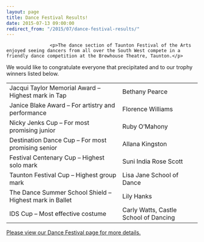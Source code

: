 ```yaml
---
layout: page
title: Dance Festival Results!
date: 2015-07-13 09:00:00
redirect_from: "/2015/07/dance-festival-results/"
---
```

<section>

                    
                    <p>The dance section of Taunton Festival of the Arts enjoyed seeing dancers from all over the South West compete in a friendly dance competition at the Brewhouse Theatre, Taunton.</p>
<p>We would like to congratulate everyone that precipitated and to our trophy winners listed below.</p>
<div class="table-responsive"><table  style="width:100%; "  class="easy-table easy-table-default " border="0">
<tbody>
<tr><td >Jacqui Taylor Memorial Award – Highest mark in Tap</td>
<td >Bethany Pearce</td>
</tr>

<tr><td >Janice Blake Award – For artistry and performance</td>
<td >Florence Williams</td>
</tr>

<tr><td >Nicky Jenks Cup – For most promising junior</td>
<td >Ruby O’Mahony</td>
</tr>

<tr><td >Destination Dance Cup – For most promising senior</td>
<td >Allana Kingston</td>
</tr>

<tr><td >Festival Centenary Cup – Highest solo mark</td>
<td >Suni India Rose Scott</td>
</tr>

<tr><td >Taunton Festival Cup – Highest group mark</td>
<td >Lisa Jane School of Dance</td>
</tr>

<tr><td >The Dance Summer School Shield – Highest mark in Ballet</td>
<td >Lily Hanks</td>
</tr>

<tr><td >IDS Cup – Most effective costume</td>
<td >Carly Watts, Castle School of Dancing</td>
</tr>
</tbody></table></div>
<p><a href="http://www.tauntonfestival.org.uk/events/dance-festival/">Please view our Dance Festival page for more details.</a></p>

                
</section>
